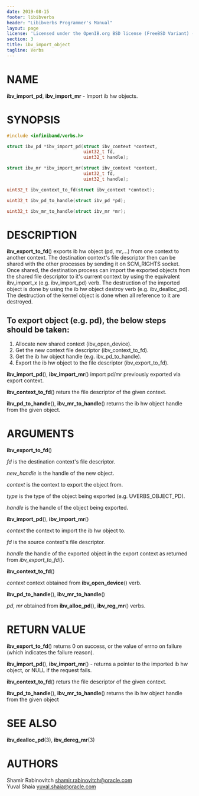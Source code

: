 ```yaml
---
date: 2019-08-15
footer: libibverbs
header: "Libibverbs Programmer's Manual"
layout: page
license: 'Licensed under the OpenIB.org BSD license (FreeBSD Variant) - See COPYING.md'
section: 3
title: ibv_import_object
tagline: Verbs
---
```


# NAME

**ibv_import_pd**, **ibv_import_mr** - Import ib hw objects.

# SYNOPSIS

```c
#include <infiniband/verbs.h>

struct ibv_pd *ibv_import_pd(struct ibv_context *context,
                             uint32_t fd,
                             uint32_t handle);

struct ibv_mr *ibv_import_mr(struct ibv_context *context,
                             uint32_t fd,
                             uint32_t handle);

uint32_t ibv_context_to_fd(struct ibv_context *context);

uint32_t ibv_pd_to_handle(struct ibv_pd *pd);

uint32_t ibv_mr_to_handle(struct ibv_mr *mr);

```

# DESCRIPTION

**ibv_export_to_fd**() exports ib hw object (pd, mr,...) from one context to another context. The destination context's file descriptor then can be shared with the other processes by sending it on SCM_RIGHTS socket. Once shared, the destination process can import the exported objects from the shared file descriptor to it's current context by using the equivalent ibv_import_x (e.g. ibv_import_pd) verb. The destruction of the imported object is done by using the ib hw object destroy verb (e.g. ibv_dealloc_pd). The destruction of the kernel object is done when all reference to it are destroyed.

## To export object (e.g. pd), the below steps should be taken:

1. Allocate new shared context (ibv_open_device).
2. Get the new context file descriptor (ibv_context_to_fd).
3. Get the ib hw object handle (e.g. ibv_pd_to_handle).
4. Export the ib hw object to the file descriptor (ibv_export_to_fd).

**ibv_import_pd**(), **ibv_import_mr**() import pd/mr previously exported via export context.

**ibv_context_to_fd**() returs the file descriptor of the given context.

**ibv_pd_to_handle**(), **ibv_mr_to_handle**() returns the ib hw object handle from the given object.

# ARGUMENTS

**ibv_export_to_fd**()

*fd* is the destination context's file descriptor.

*new_handle* is the handle of the new object.

*context* is the context to export the object from.

*type* is the type of the object being exported (e.g. UVERBS_OBJECT_PD).

*handle* is the handle of the object being exported.

**ibv_import_pd**(), **ibv_import_mr**()

*context* the context to import the ib hw object to.

*fd* is the source context's file descriptor.

*handle* the handle of the exported object in the export context as returned from *ibv_export_to_fd*().

**ibv_context_to_fd**()

*context* context obtained from **ibv_open_device**() verb.

**ibv_pd_to_handle**(), **ibv_mr_to_handle**()

*pd*, *mr* obtained from **ibv_alloc_pd**(), **ibv_reg_mr**() verbs.

# RETURN VALUE

**ibv_export_to_fd**() returns 0 on success, or the value of errno on failure (which indicates the failure reason).

**ibv_import_pd**(), **ibv_import_mr**() - returns a pointer to the imported ib hw object, or NULL if the request fails.

**ibv_context_to_fd**() returs the file descriptor of the given context.

**ibv_pd_to_handle**(), **ibv_mr_to_handle**() returns the ib hw object handle from the given object

# SEE ALSO

**ibv_dealloc_pd**(3), **ibv_dereg_mr**(3)

# AUTHORS

Shamir Rabinovitch <shamir.rabinovitch@oracle.com><br/>Yuval Shaia <yuval.shaia@oracle.com>
